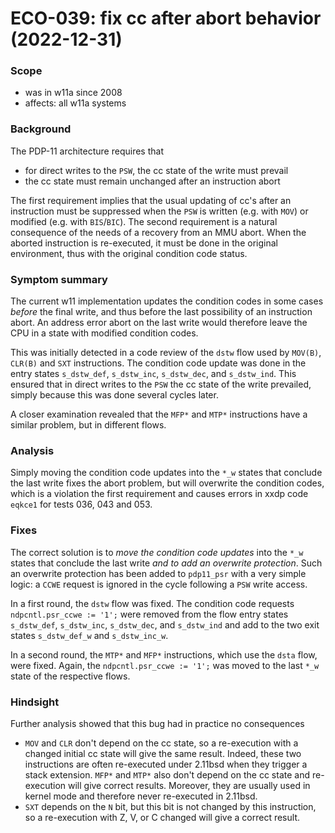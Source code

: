 # ECO-039: fix cc after abort behavior (2022-12-31)

### Scope
- was in w11a since 2008
- affects: all w11a systems

### Background
The PDP-11 architecture requires that
- for direct writes to the `PSW`, the cc state of the write must prevail
- the cc state must remain unchanged after an instruction abort

The first requirement implies that the usual updating of cc's after an
instruction must be suppressed when the `PSW` is written (e.g. with `MOV`)
or modified (e.g. with `BIS`/`BIC`). The second requirement is a natural
consequence of the needs of a recovery from an MMU abort. When the aborted
instruction is re-executed, it must be done in the original environment,
thus with the original condition code status.

### Symptom summary
The current w11 implementation updates the condition codes in some cases
_before_ the final write, and thus before the last possibility of an
instruction abort. An address error abort on the last write would therefore
leave the CPU in a state with modified condition codes.

This was initially detected in a code review of the `dstw` flow used by
`MOV(B)`, `CLR(B)` and `SXT` instructions. The condition code update was
done in the entry states `s_dstw_def`, `s_dstw_inc`, `s_dstw_dec`, and
`s_dstw_ind`. This ensured that in direct writes to the `PSW` the cc state
of the write prevailed, simply because this was done several cycles later.

A closer examination revealed that the `MFP*` and `MTP*` instructions have a
similar problem, but in different flows.

### Analysis
Simply moving the condition code updates into the `*_w` states that conclude
the last write fixes the abort problem, but will overwrite the condition codes,
which is a violation the first requirement and causes errors in xxdp code
`eqkce1` for tests 036, 043 and 053.

### Fixes
The correct solution is to _move the condition code updates_ into the `*_w`
states that conclude the last write _and to add an overwrite protection_.
Such an overwrite protection has been added to `pdp11_psr` with a very simple
logic: a `CCWE` request is ignored in the cycle following a `PSW` write access.

In a first round, the `dstw` flow was fixed. The condition code requests
`ndpcntl.psr_ccwe := '1';` were removed from the flow entry states `s_dstw_def`,
`s_dstw_inc`, `s_dstw_dec`, and `s_dstw_ind` and add to the two exit states
`s_dstw_def_w` and `s_dstw_inc_w`.

In a second round, the `MTP*` and `MFP*` instructions, which use the `dsta`
flow, were fixed. Again, the `ndpcntl.psr_ccwe := '1';` was moved to the
last `*_w` state of the respective flows.

### Hindsight
Further analysis showed that this bug had in practice no consequences
- `MOV` and `CLR` don't depend on the cc state, so a re-execution with a
  changed initial cc state will give the same result. Indeed, these two
  instructions are often re-executed under 2.11bsd when they trigger a stack
  extension. `MFP*` and `MTP*` also don't depend on the cc state and
  re-execution will give correct results. Moreover, they are  usually used
  in kernel mode and therefore never re-executed in 2.11bsd.  
- `SXT` depends on the `N` bit, but this bit is not changed by this
  instruction, so a re-execution with Z, V, or C changed will give a
  correct result.
